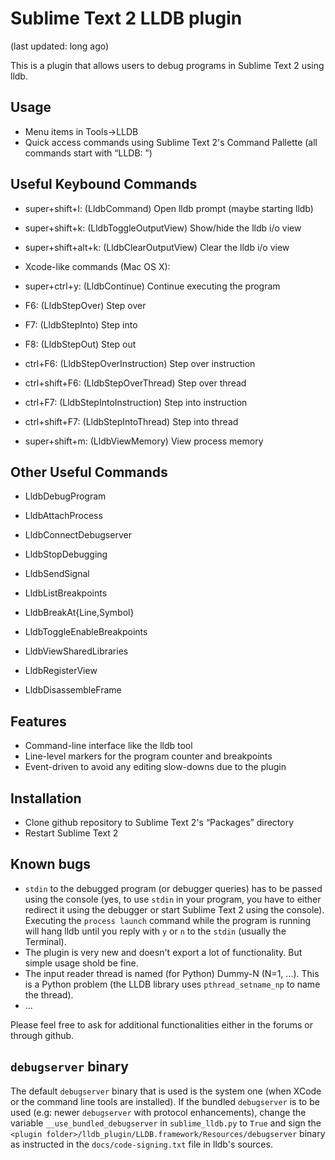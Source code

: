 Sublime Text 2 LLDB plugin
==========================

(last updated: long ago)

This is a plugin that allows users to debug programs in Sublime Text 2
using lldb.

Usage
-----
* Menu items in Tools->LLDB
* Quick access commands using Sublime Text 2's Command Pallette (all commands
  start with “LLDB: ”)


Useful Keybound Commands
------------------------

* super+shift+l: (LldbCommand) Open lldb prompt (maybe starting lldb)

* super+shift+k: (LldbToggleOutputView) Show/hide the lldb i/o view
* super+shift+alt+k: (LldbClearOutputView) Clear the lldb i/o view

* Xcode-like commands (Mac OS X):
 * super+ctrl+y: (LldbContinue) Continue executing the program
 * F6: (LldbStepOver) Step over
 * F7: (LldbStepInto) Step into
 * F8: (LldbStepOut) Step out
 * ctrl+F6: (LldbStepOverInstruction) Step over instruction
 * ctrl+shift+F6: (LldbStepOverThread) Step over thread
 * ctrl+F7: (LldbStepIntoInstruction) Step into instruction
 * ctrl+shift+F7: (LldbStepIntoThread) Step into thread
 * super+shift+m: (LldbViewMemory) View process memory


Other Useful Commands
---------------------

* LldbDebugProgram
* LldbAttachProcess
* LldbConnectDebugserver

* LldbStopDebugging
* LldbSendSignal

* LldbListBreakpoints
* LldbBreakAt{Line,Symbol}
* LldbToggleEnableBreakpoints

* LldbViewSharedLibraries
* LldbRegisterView
* LldbDisassembleFrame


Features
--------
* Command-line interface like the lldb tool
* Line-level markers for the program counter and breakpoints
* Event-driven to avoid any editing slow-downs due to the plugin

Installation
------------
* Clone github repository to Sublime Text 2's “Packages” directory
* Restart Sublime Text 2

Known bugs
----------
* `stdin` to the debugged program (or debugger queries) has to be passed using
  the console (yes, to use `stdin` in your program, you have to either redirect
  it using the debugger or start Sublime Text 2 using the console). Executing
  the `process launch` command while the program is running will hang lldb
  until you reply with `y` or `n` to the `stdin` (usually the Terminal).
* The plugin is very new and doesn't export a lot of functionality. But simple
  usage shold be fine.
* The input reader thread is named (for Python) Dummy-N (N=1, ...). This
  is a Python problem (the LLDB library uses `pthread_setname_np` to name
  the thread).
* ...

Please feel free to ask for additional functionalities either in the
forums or through github.

`debugserver` binary
--------------------
The default `debugserver` binary that is used is the system one (when XCode
or the command line tools are installed).
If the bundled `debugserver` is to be used (e.g: newer `debugserver` with
protocol enhancements), change the variable `__use_bundled_debugserver` in
`sublime_lldb.py` to `True` and sign the
`<plugin folder>/lldb_plugin/LLDB.framework/Resources/debugserver` binary
as instructed in the `docs/code-signing.txt` file in lldb's sources.

